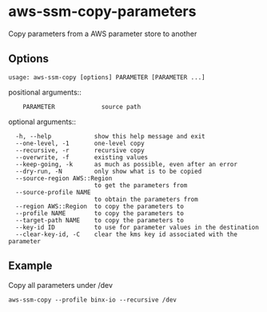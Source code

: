 # aws-ssm-copy-parameters
Copy parameters from a AWS parameter store to another 

## Options
```
usage: aws-ssm-copy [options] PARAMETER [PARAMETER ...]
```

positional arguments::
```
	PARAMETER             source path
```

optional arguments::
```
  -h, --help            show this help message and exit
  --one-level, -1       one-level copy
  --recursive, -r       recursive copy
  --overwrite, -f       existing values
  --keep-going, -k      as much as possible, even after an error
  --dry-run, -N         only show what is to be copied
  --source-region AWS::Region
                        to get the parameters from
  --source-profile NAME
                        to obtain the parameters from
  --region AWS::Region  to copy the parameters to
  --profile NAME        to copy the parameters to
  --target-path NAME    to copy the parameters to
  --key-id ID           to use for parameter values in the destination
  --clear-key-id, -C    clear the kms key id associated with the parameter
```


## Example
Copy all parameters under /dev
```
aws-ssm-copy --profile binx-io --recursive /dev 
```
